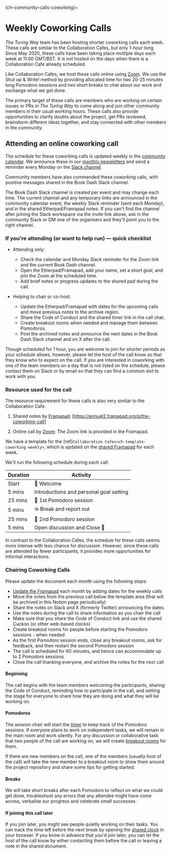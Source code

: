 (ch-community-calls-coworking)=
# Weekly Coworking Calls

_The Turing Way_ team has been hosting shorter coworking calls each week.
These calls are similar to the Collaboration Cafes, but only 1-hour long.
Since May 2020, these calls have been taking place multiple days each week at 11:00 GMT/BST.
It is not hosted on the days when there is a Collaboration Cafe already scheduled.

Like Collaboration Cafes, we host these calls online using [Zoom](https://www.zoom.us/).
We use the Shut up & Write! method by providing allocated time for two 20-25 minutes long Pomodoro sessions and two short breaks to chat about our work and exchange what we got done.

The primary target of these calls are members who are working on certain issues or PRs in _The Turing Way_ to come along and join other community members in their usual working hours.
These calls also provide opportunities to clarify doubts about the project, get PRs reviewed, brainstorm different ideas together, and stay connected with other members in the community.

## Attending an online coworking call

The schedule for these coworking calls is updated weekly in the [community calendar](https://calendar.google.com/calendar/embed?src=theturingway%40gmail.com&ctz=Europe%2FLondon).
We announce these in our [monthly newsletters](https://buttondown.email/turingway/) and send a reminder every Monday on the [Slack channel](https://join.slack.com/t/theturingway/shared_invite/zt-2v7euwuo7-BYstHdKuTNd1ce0puDtBxA).

Community members have also commended these coworking calls, with positive messages shared in the Book Dash Slack channel.

The Book Dash Slack channel is created per event and may change each time. The current channel and any temporary links are announced in the community calendar event, the weekly Slack reminder (sent each Monday), and in the shared Etherpad/Framapad notes. If you can't find the channel after joining the Slack workspace via the invite link above, ask in the community Slack or DM one of the organisers and they'll point you to the right channel.

### If you're attending (or want to help run) — quick checklist

- Attending only:
  - Check the calendar and Monday Slack reminder for the Zoom link and the current Book Dash channel.
  - Open the Etherpad/Framapad, add your name, set a short goal, and join the Zoom at the scheduled time.
  - Add brief notes or progress updates to the shared pad during the call.

- Helping to chair or co-host:
  - Update the Etherpad/Framapad with dates for the upcoming calls and move previous notes to the archive region.
  - Share the Code of Conduct and the shared timer link in the call chat.
  - Create breakout rooms when needed and manage them between Pomodoros.
  - Post the archived notes and announce the next dates in the Book Dash Slack channel and on X after the call.

Though scheduled for 1 hour, you are welcome to join for shorter periods as your schedule allows, however, please let the host of the call know so that they know who to expect on the call.
If you are interested in coworking with one of the team members on a day that is not listed on the schedule, please contact them on Slack or by email so that they can find a common slot to work with you.

### Resource used for the call

The resource requirement for these calls is also very similar to the Collaboration Cafe.

1. Shared notes by [Framapad](https://annuel2.framapad.org):  [https://annuel2.framapad.org/p/ttw-coworking-call]

2. Online call by [Zoom](https://www.zoom.us/): The Zoom link is provided in the Framapad.

We have a template for the {ref}`Collaboration Cafes<ch-template-coworking-weekly>`, which is updated on the [shared Framapad](https://annuel2.framapad.org/p/ttw-collaboration-cafe) for each week.

We'll run the following schedule during each call:

| Duration | Activity |
| ---- | -------- |
| Start | 👋 Welcome |
| 5 mins | Introductions and personal goal setting |
| 25 mins | 🍅 1st Pomodoro session |
| 5 mins | ☕️ Break and report out |
| 25 mins | 🍅 2nd Pomodoro session |
| 5 mins | Open discussion and Close 👋 |

In contrast to the Collaboration Cafes, the schedule for these calls seems more intense with less chance for discussion.
However, since these calls are attended by fewer participants, it provides more opportunities for informal interactions.

### Chairing Coworking Calls

Please update the document each month using the following steps:

- [Update the Framapad](https://annuel2.framapad.org/p/ttw-coworking-call) each month by adding dates for the weekly calls
- Move the notes from the previous call below the template area (that will be archived in this Notion page periodically)
- Share the notes on Slack and X (formerly Twitter) announcing the dates
- Use the notes during the call to share information as you chair the call
- Make sure that you share the Code of Conduct link and use the shared Cuckoo (or other web-based clocks)
- Create breakout rooms for people before starting the Pomodoro sessions - when needed
- As the first Pomodoro session ends, close any breakout rooms, ask for feedback, and then restart the second Pomodoro session
- The call is scheduled for 60 minutes, and hence can accommodate up to 2 Pomodoro sessions
- Close the call thanking everyone, and archive the notes for the next call

#### Beginning

The call begins with the team members welcoming the participants, sharing the Code of Conduct, reminding how to participate in the call, and setting the stage for everyone to share how they are doing and what they will be working on.

#### Pomodoros

The session chair will start the [timer](https://cuckoo.team/TW-coworking) to keep track of the Pomodoro sessions.
If everyone plans to work on independent tasks, we will remain in the main room and work silently.
For any discussion or collaborative task that two people of the call are working on, we will create [breakout rooms](#ch-coworking-collabcafe-breakout) for them.

If there are new members on the call, one of the members (usually host of the call) will take the new member to a breakout room to show them around the project repository and share some tips for getting started.

#### Breaks

We will take short breaks after each Pomodoro to reflect on what we could get done, troubleshoot any errors that any attendee might have come across, verbalise our progress and celebrate small successes.

#### If joining this call later

If you join later, you might see people quietly working on their tasks.
You can track the time left before the next break by opening the [shared clock](https://cuckoo.team/TW-coworking) in your browser.
If you know in advance that you'd join later, you can let the host of the call know by either contacting them before the call or leaving a note in the shared document.
